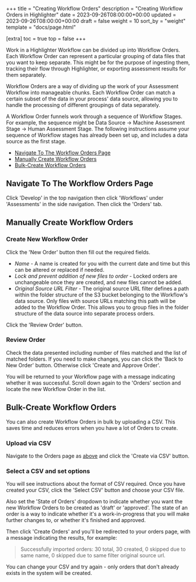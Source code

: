 +++
title = "Creating Workflow Orders"
description = "Creating Workflow Orders in Highlighter"
date = 2023-09-26T08:00:00+00:00
updated = 2023-09-26T08:00:00+00:00
draft = false
weight = 10
sort_by = "weight"
template = "docs/page.html"

[extra]
toc = true
top = false
+++

Work in a Highlighter Workflow can be divided up into Workflow Orders. Each Workflow Order can represent a particular grouping of data files that you want to keep separate. This might be for the purpose of ingesting them, tracking their flow through Highlighter, or exporting assessment results for them separately.

Workflow Orders are a way of dividing up the work of your Assessment Workflow into manageable chunks. Each Workflow Order can match a certain subset of the data in your process' data source, allowing you to handle the processing of different groupings of data separately.

A Workflow Order funnels work through a sequence of Workflow Stages. For example, the sequence might be Data Source -> Machine Assessment Stage -> Human Assessment Stage. The following instructions assume your sequence of Workflow stages has already been set up, and includes a data source as the first stage.

- <a href="#navigate-to-the-workflow-orders-page">Navigate To The Workflow Orders Page</a>
- <a href="#manually-create-workflow-orders">Manually Create Workflow Orders</a>
- <a href="#bulk-create-workflow-orders">Bulk-Create Workflow Orders</a>

## Navigate To The Workflow Orders Page

Click 'Develop' in the top navigation then click 'Workflows' under 'Assessments' in the side navigation. Then click the 'Orders' tab.

## Manually Create Workflow Orders

### Create New Workflow Order
Click the 'New Order' button then fill out the required fields.
<ul>
  <li><em>Name</em> - A name is created for you with the current date and time but this can be altered or replaced if needed.</li>
  <li><em>Lock and prevent addition of new files to order</em> - Locked orders are unchangeable once they are created, and new files cannot be added.</li>
  <li><em>Original Source URL Filter</em> - The original source URL filter defines a path within the folder structure of the S3 bucket belonging to the Workflow's data source. Only files with source URLs matching this path will be added to the Workflow Order. This allows you to group files in the folder structure of the data source into separate process orders.</li>
</ul>

Click the 'Review Order' button.

### Review Order
Check the data presented including number of files matched and the list of matched folders. If you need to make changes, you can click the 'Back to New Order' button. Otherwise click 'Create and Approve Order'.

You will be returned to your Workflow page with a message indicating whether it was successful. Scroll down again to the 'Orders' section and locate the new Workflow Order in the list.

## Bulk-Create Workflow Orders
You can also create Workflow Orders in bulk by uploading a CSV. This saves time and reduces errors when you have a lot of Orders to create.

### Upload via CSV

Navigate to the Orders page as <a href="#navigate-to-the-workflow-orders-page">above</a> and click the 'Create via CSV' button.

### Select a CSV and set options

You will see instructions about the format of CSV required. Once you have created your CSV, click the 'Select CSV' button and choose your CSV file.

Also set the 'State of Orders' dropdown to indicate whether you want the new Workflow Orders to be created as 'draft' or 'approved'. The state of an order is a way to indicate whether it's a work-in-progress that you will make further changes to, or whether it's finished and approved.

Then click 'Create Orders' and you'll be redirected to your orders page, with a message indicating the results, for example:<blockquote>Successfully imported orders: 30 total, 30 created, 0 skipped due to same name, 0 skipped due to same filter original source url.</blockquote> You can change your CSV and try again - only orders that don't already exists in the system will be created.

